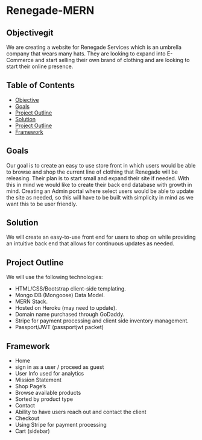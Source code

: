 # Renegade-MERN

## Objectivegit

We are creating a website for Renegade Services which is an umbrella company that wears many hats. They are looking to expand into E-Commerce and start selling their own brand of clothing and are looking to start their online presence.

## Table of Contents

- [Objective](#objective)
- [Goals](#goals)
- [Project Outline](#screenshots)
- [Solution](#solution)
- [Project Outline](#project-outline)
- [Framework](#framework)

## Goals

Our goal is to create an easy to use store front in which users would be able to browse and shop the current line of clothing that Renegade will be releasing. Their plan is to start small and expand their site if needed. With this in mind we would like to create their back end database with growth in mind. Creating an Admin portal where select users would be able to update the site as needed, so this will have to be built with simplicity in mind as we want this to be user friendly.

## Solution

We will create an easy-to-use front end for users to shop on while providing an intuitive back end that allows for continuous updates as needed.

## Project Outline

We will use the following technologies:

- HTML/CSS/Bootstrap client-side templating.
- Mongo DB (Mongoose) Data Model.
- MERN Stack.
- Hosted on Heroku (may need to update).
- Domain name purchased through GoDaddy.
- Stripe for payment processing and client side inventory management.
- Passport/JWT (passportjwt packet)

## Framework

- Home
- sign in as a user / proceed as guest
- User Info used for analytics
- Mission Statement
- Shop Page’s
- Browse available products
- Sorted by product type
- Contact
- Ability to have users reach out and contact the client
- Checkout
- Using Stripe for payment processing
- Cart (sidebar)
